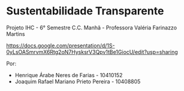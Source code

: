 # Sustentabilidade Transparente

Projeto IHC - 6° Semestre C.C. Manhã -
Professora Valéria Farinazzo Martins

https://docs.google.com/presentation/d/1S-0yLsOASmrvmX6Rtg2oN7HysksrV3Qpv1tBe1GiocU/edit?usp=sharing

Por:

* Henrique Árabe Neres de Farias - 10410152
* Joaquim Rafael Mariano Prieto Pereira - 10408805
